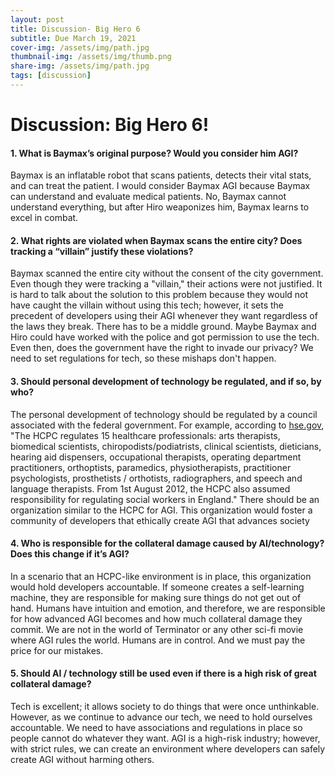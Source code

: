```yaml
---
layout: post
title: Discussion- Big Hero 6
subtitle: Due March 19, 2021
cover-img: /assets/img/path.jpg
thumbnail-img: /assets/img/thumb.png
share-img: /assets/img/path.jpg
tags: [discussion]
---
```


# Discussion: Big Hero 6!

#### 1. What is Baymax’s original purpose? Would you consider him AGI?
Baymax is an inflatable robot that scans patients, detects their vital stats, and can treat the patient. I would consider Baymax AGI because Baymax can understand and evaluate medical patients. No, Baymax cannot understand everything, but after Hiro weaponizes him, Baymax learns to excel in combat.

#### 2. What rights are violated when Baymax scans the entire city? Does tracking a “villain” justify these violations?
Baymax scanned the entire city without the consent of the city government. Even though they were tracking a "villain," their actions were not justified. It is hard to talk about the solution to this problem because they would not have caught the villain without using this tech; however, it sets the precedent of developers using their AGI whenever they want regardless of the laws they break. There has to be a middle ground. Maybe Baymax and Hiro could have worked with the police and got permission to use the tech. Even then, does the government have the right to invade our privacy? We need to set regulations for tech, so these mishaps don't happen.

#### 3. Should personal development of technology be regulated, and if so, by who?
The personal development of technology should be regulated by a council associated with the federal government. For example, according to [hse.gov](https://www.hse.gov.uk/healthservices/arrangements.htm), "The HCPC regulates 15 healthcare professionals: arts therapists, biomedical scientists, chiropodists/podiatrists, clinical scientists, dieticians, hearing aid dispensers, occupational therapists, operating department practitioners, orthoptists, paramedics, physiotherapists, practitioner psychologists, prosthetists / orthotists, radiographers, and speech and language therapists. From 1st August 2012, the HCPC also assumed responsibility for regulating social workers in England." There should be an organization similar to the HCPC for AGI. This organization would foster a community of developers that ethically create AGI that advances society

#### 4. Who is responsible for the collateral damage caused by AI/technology? Does this change if it’s AGI?
In a scenario that an HCPC-like environment is in place, this organization would hold developers accountable. If someone creates a self-learning machine, they are responsible for making sure things do not get out of hand. Humans have intuition and emotion, and therefore, we are responsible for how advanced AGI becomes and how much collateral damage they commit. We are not in the world of Terminator or any other sci-fi movie where AGI rules the world. Humans are in control. And we must pay the price for our mistakes.

#### 5. Should AI / technology still be used even if there is a high risk of great collateral damage?
Tech is excellent; it allows society to do things that were once unthinkable. However, as we continue to advance our tech, we need to hold ourselves accountable. We need to have associations and regulations in place so people cannot do whatever they want. AGI is a high-risk industry; however, with strict rules, we can create an environment where developers can safely create AGI without harming others.















	


